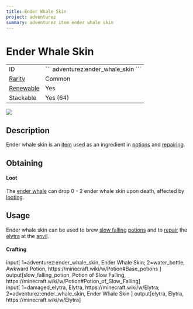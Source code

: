 ```yaml
---
title: Ender Whale Skin
project: adventurez
summary: adventurez item ender whale skin
---
```

# Ender Whale Skin
<div class="main_table">
<div class="left_main_table">
<table class="left_table">
    <tbody>
        <tr>
            <td class="first-column">ID</td>
            <td class="second-column">
            ```
            adventurez:ender_whale_skin
            ```
            </td>
        </tr>
        <tr id="linear-top">
            <td class="first-column"><a href="https://minecraft.wiki/w/Rarity" target="_blank">Rarity</a></td>
            <td class="second-column">Common</td>
        </tr>
        <tr id="linear-top">
            <td class="first-column"><a href="https://minecraft.wiki/w/Renewable_resource" target="_blank">Renewable</a></td>
            <td class="second-column">Yes</td>
        </tr>
        <tr id="linear-top">
            <td class="first-column">Stackable</td>
            <td class="second-column">Yes (64)</td>
        </tr>
    </tbody>
</table>
</div>
    <img src="/wiki/assets/adventurez/items/ender_whale_skin.png" loading="lazy" class="right_img_table"/>
</div>

## Description
Ender whale skin is an [item](https://minecraft.wiki/w/Item) used as an ingredient in [potions](https://minecraft.wiki/w/Potion) and [repairing](https://minecraft.wiki/w/Item_repair).

## Obtaining
#### Loot
The [ender whale](/wiki/mods/AdventureZ/Entities/Ender_Whale) can drop 0 - 2 ender whale skin upon death, affected by [looting](https://minecraft.wiki/w/Looting).

## Usage
Ender whale skin can be used to brew [slow falling](https://minecraft.wiki/w/Slow_Falling) [potions](https://minecraft.wiki/w/Potion) and to [repair](https://minecraft.wiki/w/Item_repair) the [elytra](https://minecraft.wiki/w/Elytra) at the [anvil](https://minecraft.wiki/w/Anvil).

#### Crafting
<div id="crafting-table">
<div class="crafting-element" crafting-type="brewing">
input[ 1=adventurez:ender_whale_skin, Ender Whale Skin; 2=water_bottle, Awkward Potion, https://minecraft.wiki/w/Potion#Base_potions ]
output[slow_falling_potion, Potion of Slow Falling, https://minecraft.wiki/w/Potion#Potion_of_Slow_Falling]
</div>
<div class="crafting-element" crafting-type="anvil">
input[ 1=damaged_elytra, Elytra, https://minecraft.wiki/w/Elytra; 2=adventurez:ender_whale_skin, Ender Whale Skin ]
output[elytra, Elytra, https://minecraft.wiki/w/Elytra]
</div>
</div>
